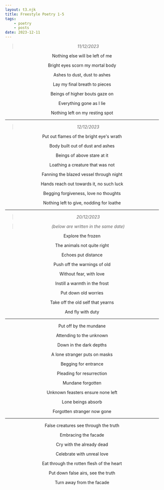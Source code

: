 ```yaml
---
layout: t3.njk
title: Freestyle Poetry 1-5
tags:
    - poetry
    - posts
date: 2023-12-11
---
```

<style>
   p{
    text-align: center;
   }
</style>

> *11/12/2023*

Nothing else will be left of me 

Bright eyes scorn my mortal body 

Ashes to dust, dust to ashes 

Lay my final breath to pieces 

Beings of higher bouts gaze on 

Everything gone as I lie 

Nothing left on my resting spot

---

> *12/12/2023*

Put out flames of the bright eye's wrath 

Body built out of dust and ashes 

Beings of above stare at it 

Loathing a creature that was not 

Fanning the blazed vessel through night

Hands reach out towards it, no such luck 

Begging forgiveness, love no thoughts 

Nothing left to give, nodding for loathe

---

> *20/12/2023*

> *(below are written in the same date)*

Explore the frozen

The animals not quite right

Echoes put distance

Push off the warnings of old

Without fear, with love

Instill a warmth in the frost

Put down old worries

Take off the old self that yearns

And fly with duty

---

Put off by the mundane

Attending to the unknown

Down in the dark depths

A lone stranger puts on masks

Begging for entrance

Pleading for resurrection

Mundane forgotten

Unknown feasters ensure none left

Lone beings absorb

Forgotten stranger now gone

---

False creatures see through the truth

Embracing the facade

Cry with the already dead

Celebrate with unreal love

Eat through the rotten flesh of the heart

Put down false airs, see the truth

Turn away from the facade